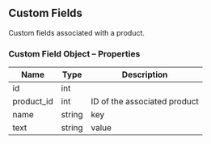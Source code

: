 ## <span class="jumptarget"> Custom Fields </span>

Custom fields associated with a product.

### <span class="jumptarget"> Custom Field Object – Properties </span>

| Name | Type | Description |
| --- | --- | --- |
| id | int | |
| product_id | int | ID of the associated product |
| name | string | key |
| text | string | value |
